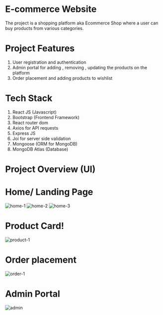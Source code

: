 # E-commerce Website 
The project is a shopping platform aka Ecommerce Shop where a user can buy products from various categories.

# Project Features
1. User registration and authentication
2. Admin portal for adding , removing , updating the products on the platform
3. Order placement and adding products to wishlist

# Tech Stack
1. React JS (Javascript)
2. Bootstrap (Frontend Framework)
3. React router dom
4. Axios for API requests
5. Express JS
6. Joi for server side validation
7. Mongoose (ORM for MongoDB)
8. MongoDB Atlas (Database)

# Project Overview (UI)

# Home/ Landing Page

![home-1](https://user-images.githubusercontent.com/86283785/174493381-e6f2c843-2914-4873-81a2-498408b03e3c.jpg)
![home-2](https://user-images.githubusercontent.com/86283785/174493388-ce6f60d9-8be3-40b2-870c-3fe104aff653.jpg)
![home-3](https://user-images.githubusercontent.com/86283785/174493391-64e32583-e848-49d2-b986-e509fac3327a.jpg)

# Product Card!


![product-1](https://user-images.githubusercontent.com/86283785/174493472-8117cb4c-4e11-430d-a84a-00002c2699be.jpg)

# Order placement
 ![order-1](https://user-images.githubusercontent.com/86283785/174493405-305a511b-48fb-4866-951e-067a8d38ae3e.jpg)

# Admin Portal
![admin](https://user-images.githubusercontent.com/86283785/174493417-ef7403f9-65d0-45ce-b569-3747f114096a.jpg)
